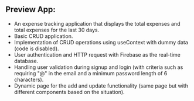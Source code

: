 ## Preview App:
- An expense tracking application that displays the total expenses and total expenses for the last 30 days.
- Basic CRUD application.
- Implementation of CRUD operations using useContext with dummy data (code is disabled).
- User authentication and HTTP request with Firebase as the real-time database.
- Handling user validation during signup and login (with criteria such as requiring "@" in the email and a minimum password length of 6 characters).
- Dynamic page for the add and update functionality (same page but with different components based on the situation).

